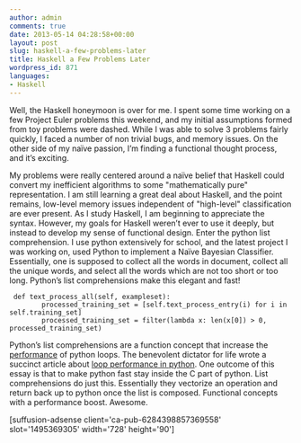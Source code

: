 ```yaml
---
author: admin
comments: true
date: 2013-05-14 04:28:58+00:00
layout: post
slug: haskell-a-few-problems-later
title: Haskell a Few Problems Later
wordpress_id: 871
languages:
- Haskell
---
```


Well, the Haskell honeymoon is over for me. I spent some time working on a few Project Euler problems this weekend, and my initial assumptions formed from toy problems were dashed. While I was able to solve 3 problems fairly quickly, I faced a number of non trivial bugs, and memory issues. On the other side of my naïve passion, I’m finding a functional thought process, and it’s exciting.

<!-- more -->

My problems were really centered around a naïve belief that Haskell could convert my inefficient algorithms to some "mathematically pure" representation. I am still learning a great deal about Haskell, and the point remains, low-level memory issues independent of "high-level" classification are ever present. As I study Haskell, I am beginning to appreciate the syntax. However, my goals for Haskell weren’t ever to use it deeply, but instead to develop my sense of functional design. Enter the python list comprehension. I use python extensively for school, and the latest project I was working on, used Python to implement a Naïve Bayesian Classifier. Essentially, one is supposed to collect all the words in document, collect all the unique words, and select all the words which are not too short or too long. Python’s list comprehensions make this elegant and fast!
    
     def text_process_all(self, exampleset):
            processed_training_set = [self.text_process_entry(i) for i in self.training_set]
            processed_training_set = filter(lambda x: len(x[0]) > 0, processed_training_set) 
    




Python’s list comprehensions are a function concept that increase the [performance](http://wiki.python.org/moin/PythonSpeed/PerformanceTips#Python_is_not_C) of python loops. The benevolent dictator for life wrote a succinct article about [loop performance in python](http://www.python.org/doc/essays/list2str.html). One outcome of this essay is that to make python fast stay inside the C part of python. List comprehensions do just this. Essentially they vectorize an operation and return back up to python once the list is composed. Functional concepts with a performance boost. Awesome.




[suffusion-adsense client='ca-pub-6284398857369558' slot='1495369305' width='728' height='90'] 
